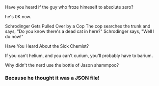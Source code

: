 Have you heard if the guy who froze himeself to absolute zero?

he's 0K now.


Schrodinger Gets Pulled Over by a Cop
The cop searches the trunk and says, "Do you know there's a dead cat in here?"
Schrodinger says, "Well I do now!"


Have You Heard About the Sick Chemist?

If you can't helium, and you can't curium, you'll probably have to barium.


Why didn't the nerd use the bottle of Jason shammpoo?

### Because he thought it was a JSON file!
